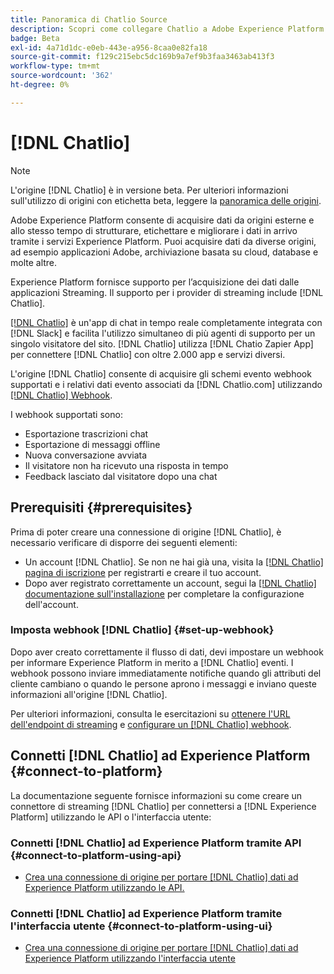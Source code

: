 ```yaml
---
title: Panoramica di Chatlio Source
description: Scopri come collegare Chatlio a Adobe Experience Platform utilizzando le API o l’interfaccia utente sfruttando i webhook
badge: Beta
exl-id: 4a71d1dc-e0eb-443e-a956-8caa0e82fa18
source-git-commit: f129c215ebc5dc169b9a7ef9b3faa3463ab413f3
workflow-type: tm+mt
source-wordcount: '362'
ht-degree: 0%

---
```


# [!DNL Chatlio]

>[!NOTE]
>
>L&#39;origine [!DNL Chatlio] è in versione beta. Per ulteriori informazioni sull&#39;utilizzo di origini con etichetta beta, leggere la [panoramica delle origini](../../home.md#terms-and-conditions).

Adobe Experience Platform consente di acquisire dati da origini esterne e allo stesso tempo di strutturare, etichettare e migliorare i dati in arrivo tramite i servizi Experience Platform. Puoi acquisire dati da diverse origini, ad esempio applicazioni Adobe, archiviazione basata su cloud, database e molte altre.

Experience Platform fornisce supporto per l’acquisizione dei dati dalle applicazioni Streaming. Il supporto per i provider di streaming include [!DNL Chatlio].

[[!DNL Chatlio]](https://chatlio.com/) è un&#39;app di chat in tempo reale completamente integrata con [!DNL Slack] e facilita l&#39;utilizzo simultaneo di più agenti di supporto per un singolo visitatore del sito. [!DNL Chatlio] utilizza [!DNL Chatio Zapier App] per connettere [!DNL Chatlio] con oltre 2.000 app e servizi diversi.

L&#39;origine [!DNL Chatlio] consente di acquisire gli schemi evento webhook supportati e i relativi dati evento associati da [!DNL Chatlio.com] utilizzando [[!DNL Chatlio] Webhook](https://chatlio.com/docs/webhooks/).

I webhook supportati sono:

* Esportazione trascrizioni chat
* Esportazione di messaggi offline
* Nuova conversazione avviata
* Il visitatore non ha ricevuto una risposta in tempo
* Feedback lasciato dal visitatore dopo una chat

## Prerequisiti {#prerequisites}

Prima di poter creare una connessione di origine [!DNL Chatlio], è necessario verificare di disporre dei seguenti elementi:

* Un account [!DNL Chatlio]. Se non ne hai già una, visita la [[!DNL Chatlio] pagina di iscrizione](https://chatlio.com/app/#/signup) per registrarti e creare il tuo account.
* Dopo aver registrato correttamente un account, segui la [[!DNL Chatlio] documentazione sull&#39;installazione](https://chatlio.com/docs/setup/) per completare la configurazione dell&#39;account.

### Imposta webhook [!DNL Chatlio] {#set-up-webhook}

Dopo aver creato correttamente il flusso di dati, devi impostare un webhook per informare Experience Platform in merito a [!DNL Chatlio] eventi. I webhook possono inviare immediatamente notifiche quando gli attributi del cliente cambiano o quando le persone aprono i messaggi e inviano queste informazioni all&#39;origine [!DNL Chatlio].

Per ulteriori informazioni, consulta le esercitazioni su [ottenere l&#39;URL dell&#39;endpoint di streaming](../../tutorials/ui/create/marketing-automation/chatlio-webhook.md#get-streaming-endpoint) e [configurare un [!DNL Chatlio] webhook](../../tutorials/ui/create/marketing-automation/chatlio-webhook.md#set-up-webhook).

## Connetti [!DNL Chatlio] ad Experience Platform {#connect-to-platform}

La documentazione seguente fornisce informazioni su come creare un connettore di streaming [!DNL Chatlio] per connettersi a [!DNL Experience Platform] utilizzando le API o l&#39;interfaccia utente:

### Connetti [!DNL Chatlio] ad Experience Platform tramite API {#connect-to-platform-using-api}

* [Crea una connessione di origine per portare  [!DNL Chatlio]  dati ad Experience Platform utilizzando le API.](../../tutorials/api/create/marketing-automation/chatlio-webhook.md)

### Connetti [!DNL Chatlio] ad Experience Platform tramite l&#39;interfaccia utente {#connect-to-platform-using-ui}

* [Crea una connessione di origine per portare  [!DNL Chatlio]  dati ad Experience Platform utilizzando l&#39;interfaccia utente](../../tutorials/ui/create/marketing-automation/chatlio-webhook.md)
